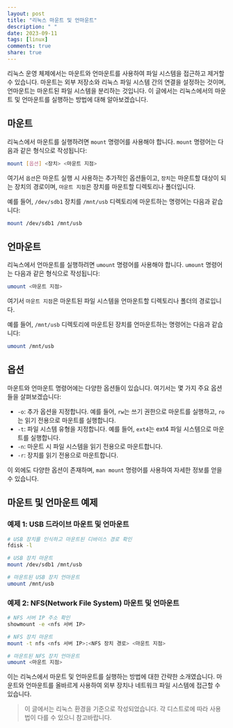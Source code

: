 ```yaml
---
layout: post
title: "리눅스 마운트 및 언마운트"
description: " "
date: 2023-09-11
tags: [linux]
comments: true
share: true
---
```


리눅스 운영 체제에서는 마운트와 언마운트를 사용하여 파일 시스템을 접근하고 제거할 수 있습니다. 마운트는 외부 저장소와 리눅스 파일 시스템 간의 연결을 설정하는 것이며, 언마운트는 마운트된 파일 시스템을 분리하는 것입니다. 이 글에서는 리눅스에서의 마운트 및 언마운트를 실행하는 방법에 대해 알아보겠습니다.

## 마운트
리눅스에서 마운트를 실행하려면 `mount` 명령어를 사용해야 합니다. `mount` 명령어는 다음과 같은 형식으로 작성됩니다:

```bash
mount [옵션] <장치> <마운트 지점>
```

여기서 `옵션`은 마운트 실행 시 사용하는 추가적인 옵션들이고, `장치`는 마운트할 대상이 되는 장치의 경로이며, `마운트 지점`은 장치를 마운트할 디렉토리나 폴더입니다.

예를 들어, `/dev/sdb1` 장치를 `/mnt/usb` 디렉토리에 마운트하는 명령어는 다음과 같습니다:

```bash
mount /dev/sdb1 /mnt/usb
```

## 언마운트
리눅스에서 언마운트를 실행하려면 `umount` 명령어를 사용해야 합니다. `umount` 명령어는 다음과 같은 형식으로 작성됩니다:

```bash
umount <마운트 지점>
```

여기서 `마운트 지점`은 마운트된 파일 시스템을 언마운트할 디렉토리나 폴더의 경로입니다.

예를 들어, `/mnt/usb` 디렉토리에 마운트된 장치를 언마운트하는 명령어는 다음과 같습니다:

```bash
umount /mnt/usb
```

## 옵션
마운트와 언마운트 명령어에는 다양한 옵션들이 있습니다. 여기서는 몇 가지 주요 옵션들을 살펴보겠습니다:

- `-o`: 추가 옵션을 지정합니다. 예를 들어, `rw`는 쓰기 권한으로 마운트를 실행하고, `ro`는 읽기 전용으로 마운트를 실행합니다.
- `-t`: 파일 시스템 유형을 지정합니다. 예를 들어, `ext4`는 ext4 파일 시스템으로 마운트를 실행합니다.
- `-n`: 마운트 시 파일 시스템을 읽기 전용으로 마운트합니다.
- `-r`: 장치를 읽기 전용으로 마운트합니다.

이 외에도 다양한 옵션이 존재하며, `man mount` 명령어를 사용하여 자세한 정보를 얻을 수 있습니다.

## 마운트 및 언마운트 예제

### 예제 1: USB 드라이브 마운트 및 언마운트
```bash
# USB 장치를 인식하고 마운트된 디바이스 경로 확인
fdisk -l

# USB 장치 마운트
mount /dev/sdb1 /mnt/usb

# 마운트된 USB 장치 언마운트
umount /mnt/usb
```

### 예제 2: NFS(Network File System) 마운트 및 언마운트
```bash
# NFS 서버 IP 주소 확인
showmount -e <nfs 서버 IP>

# NFS 장치 마운트
mount -t nfs <nfs 서버 IP>:<NFS 장치 경로> <마운트 지점>

# 마운트된 NFS 장치 언마운트
umount <마운트 지점>
```

이는 리눅스에서 마운트 및 언마운트를 실행하는 방법에 대한 간략한 소개였습니다. 마운트와 언마운트를 올바르게 사용하여 외부 장치나 네트워크 파일 시스템에 접근할 수 있습니다.

> 이 글에서는 리눅스 환경을 기준으로 작성되었습니다. 각 디스트로에 따라 사용법이 다를 수 있으니 참고바랍니다.